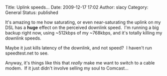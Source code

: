 Title: Uplink speeds...
Date: 2009-12-17 17:02
Author: slacy
Category: General
Status: published

It's amazing to me how saturating, or even near-saturating the uplink on
my DSL has a **huge** effect on the perceived downlink speed.  I'm
running a big backup right now, using \~512kbps of my \~768kbps, and
it's totally killing my downlink speeds.

Maybe it just kills latency of the downlink, and not speed?  I haven't
run speedtest.net to see.

Anyway, it's things like this that *really* make me want to switch to a
cable modem.  If it just didn't involve selling my soul to Comcast...
